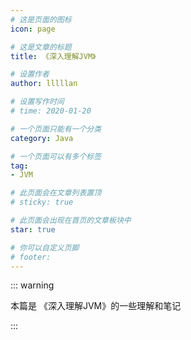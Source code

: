 ```yaml
---
# 这是页面的图标
icon: page

# 这是文章的标题
title: 《深入理解JVM》

# 设置作者
author: lllllan

# 设置写作时间
# time: 2020-01-20

# 一个页面只能有一个分类
category: Java

# 一个页面可以有多个标签
tag:
- JVM

# 此页面会在文章列表置顶
# sticky: true

# 此页面会出现在首页的文章板块中
star: true

# 你可以自定义页脚
# footer: 
---
```






::: warning

本篇是 《深入理解JVM》的一些理解和笔记

:::
